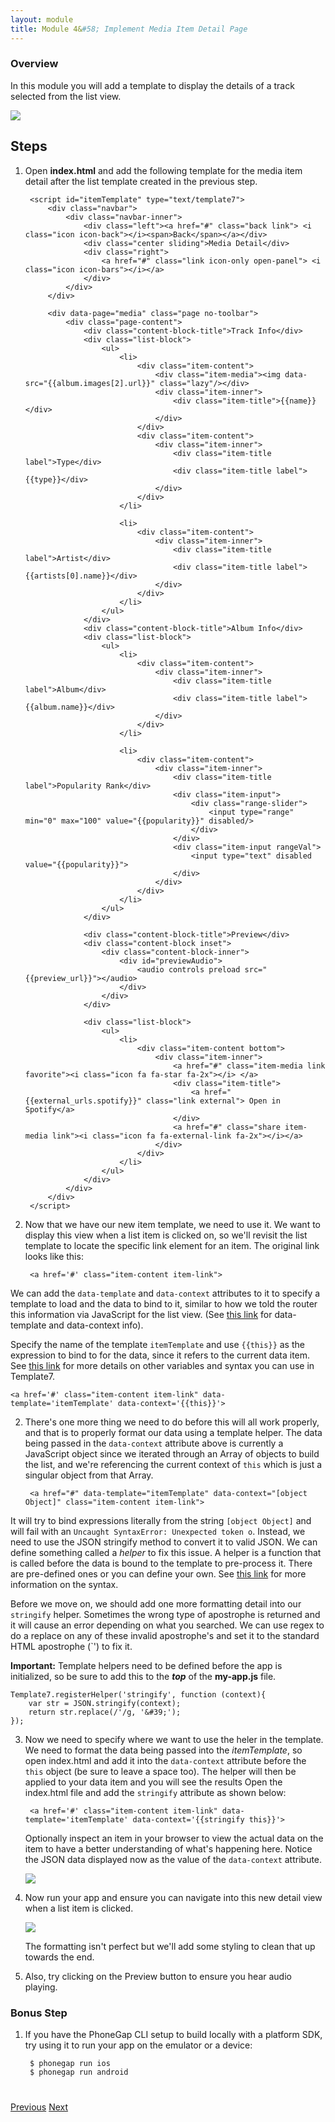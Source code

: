 ```yaml
---
layout: module
title: Module 4&#58; Implement Media Item Detail Page
---
```


### Overview
In this module you will add a template to display the details of a track selected from the list view.

<img class="screenshot-lg" src="images/detail.png"/>
 
## Steps
1. Open **index.html** and add the following template for the media item detail after the list template created in the previous step.
        
        <script id="itemTemplate" type="text/template7">
            <div class="navbar">
                <div class="navbar-inner">
                    <div class="left"><a href="#" class="back link"> <i class="icon icon-back"></i><span>Back</span></a></div>
                    <div class="center sliding">Media Detail</div>
                    <div class="right">
                        <a href="#" class="link icon-only open-panel"> <i class="icon icon-bars"></i></a>
                    </div>
                </div>
            </div>
    
            <div data-page="media" class="page no-toolbar">
                <div class="page-content">
                    <div class="content-block-title">Track Info</div>
                    <div class="list-block">
                        <ul>
                            <li>
                                <div class="item-content">
                                    <div class="item-media"><img data-src="{{album.images[2].url}}" class="lazy"/></div>
                                    <div class="item-inner">
                                        <div class="item-title">{{name}}</div>
                                    </div>
                                </div>
                                <div class="item-content">
                                    <div class="item-inner">
                                        <div class="item-title label">Type</div>
                                        <div class="item-title label">{{type}}</div>
                                    </div>
                                </div>
                            </li>
    
                            <li>
                                <div class="item-content">
                                    <div class="item-inner">
                                        <div class="item-title label">Artist</div>
                                        <div class="item-title label">{{artists[0].name}}</div>
                                    </div>
                                </div>
                            </li>
                        </ul>
                    </div>
                    <div class="content-block-title">Album Info</div>
                    <div class="list-block">
                        <ul>
                            <li>
                                <div class="item-content">
                                    <div class="item-inner">
                                        <div class="item-title label">Album</div>
                                        <div class="item-title label">{{album.name}}</div>
                                    </div>
                                </div>
                            </li>
    
                            <li>
                                <div class="item-content">
                                    <div class="item-inner">
                                        <div class="item-title label">Popularity Rank</div>
                                        <div class="item-input">
                                            <div class="range-slider">
                                                <input type="range" min="0" max="100" value="{{popularity}}" disabled/>
                                            </div>
                                        </div>
                                        <div class="item-input rangeVal">
                                            <input type="text" disabled value="{{popularity}}">
                                        </div>
                                    </div>
                                </div>
                            </li>
                        </ul>
                    </div>
    
                    <div class="content-block-title">Preview</div>
                    <div class="content-block inset">
                        <div class="content-block-inner">
                            <div id="previewAudio">
                                <audio controls preload src="{{preview_url}}"></audio>
                            </div>
                        </div>
                    </div>
    
                    <div class="list-block">
                        <ul>
                            <li>
                                <div class="item-content bottom">
                                    <div class="item-inner">
                                        <a href="#" class="item-media link favorite"><i class="icon fa fa-star fa-2x"></i> </a>
                                        <div class="item-title">
                                            <a href="{{external_urls.spotify}}" class="link external"> Open in Spotify</a>
                                        </div>
                                        <a href="#" class="share item-media link"><i class="icon fa fa-external-link fa-2x"></i></a>
                                    </div>
                                </div>
                            </li>
                        </ul>
                    </div>
                </div>
            </div>
        </script>

2. Now that we have our new item template, we need to use it. We want to display this view when a list item is clicked on, so we'll revisit the 
 list template to locate the specific link element for an item. The original link looks like this: 
    
        <a href='#' class="item-content item-link">

  We can add the `data-template` and `data-context` attributes to it to specify a template to load and the data to bind to it, similar to how we
  told the router this information via JavaScript for the list view. (See [this link](http://www.idangero.us/framework7/docs/template7-pages.html#.VqbGC1MrKjR) 
  for data-template and data-context info).
   
  Specify the name of the template `itemTemplate` and use `{{this}}` as the expression to bind to for the data, since it refers to the current 
  data item.  See [this link](http://www.idangero.us/template7/#.VqbGCVMrKjQ) for more details on other variables and syntax you can use in Template7. 

    <a href='#' class="item-content item-link" data-template='itemTemplate' data-context='{{this}}'>    
  
2. There's one more thing we need to do before this will all work properly, and that is to properly format our data using a template helper. 
 The data being passed in the `data-context` attribute above is currently a JavaScript object since we iterated through an Array of objects
 to build the list, and we're referencing the current context of `this` which is just a singular object from that Array. 
 
        <a href="#" data-template="itemTemplate" data-context="[object Object]" class="item-content item-link">
                                     
 It will try to bind expressions literally from the string `[object Object]` and will fail with an `Uncaught SyntaxError: Unexpected token o`.
 Instead, we need to use the JSON stringify method to convert it to valid JSON. We can define something called a *helper* to fix this issue. A 
 helper is a function that is called before the data is bound to the template to pre-process it. There are pre-defined ones or you can define 
 your own. See [this link](http://www.idangero.us/template7/#.VqbGCVMrKjQ) for more information on the syntax. 
 
 Before we move on, we should add one more formatting detail into our `stringify` helper. Sometimes the wrong type of apostrophe is returned 
 and it will cause an error depending on what you searched. We can use regex to do a replace on any of these invalid apostrophe's
 and set it to the standard HTML apostrophe (`&#39;) to fix it.  
 
 **Important:** Template helpers need to be defined before the app is initialized, so be sure to add this to the ***top*** of the **my-app.js** 
 file. 

    Template7.registerHelper('stringify', function (context){
        var str = JSON.stringify(context);
        return str.replace(/'/g, '&#39;');
    });

3. Now we need to specify where we want to use the heler in the template. We need to format the data being passed into the *itemTemplate*, so 
open index.html and add it into the `data-context` attribute before the `this` object (be sure to leave a space too). The helper will then be applied to 
your data item and you will see the results  Open the index.html file and add the `stringify` attribute as shown below:
 
        <a href='#' class="item-content item-link" data-template='itemTemplate' data-context='{{stringify this}}'>
        
    Optionally inspect an item in your browser to view the  actual data on the item to have a better understanding of what's happening
    here. Notice the JSON data displayed now as the value of the `data-context` attribute. 
            
    <img class="screenshot" src="images/itemData.png"/>
         
2. Now run your app and ensure you can navigate into this new detail view when a list item is clicked. 

    <img class="screenshot-lg" src="images/detail-view.png"/>
 
    The formatting isn't perfect but we'll add some styling to clean that up towards the end.  
 
3. Also, try clicking on the Preview button to ensure you hear audio playing. 
    
### Bonus Step  
1. If you have the PhoneGap CLI setup to build locally with a platform SDK, try using it to run your app on the emulator or a device:

        $ phonegap run ios
        $ phonegap run android
           

<div class="row" style="margin-top:40px;">
<div class="col-sm-12">
<a href="module3.html" class="btn btn-default"><i class="glyphicon glyphicon-chevron-left"></i> Previous</a>
<a href="module5.html" class="btn btn-default pull-right">Next <i class="glyphicon
glyphicon-chevron-right"></i></a>
</div>
</div>
